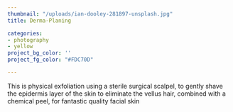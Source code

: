 ```yaml
---
thumbnail: "/uploads/ian-dooley-281897-unsplash.jpg"
title: Derma-Planing

categories:
- photography
- yellow
project_bg_color: ''
project_fg_color: "#FDC70D"

---
```

This is physical exfoliation using a sterile surgical scalpel, to gently shave the epidermis layer of the skin to eliminate the vellus hair, combined with a chemical peel, for fantastic quality facial skin